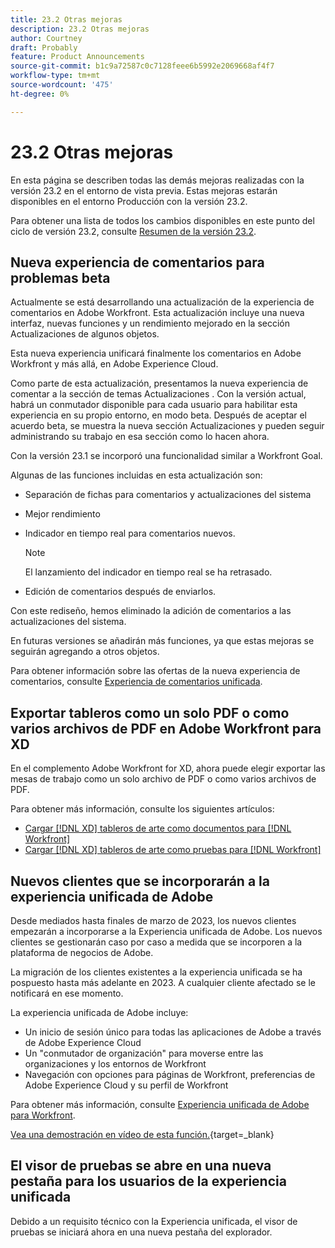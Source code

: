 ```yaml
---
title: 23.2 Otras mejoras
description: 23.2 Otras mejoras
author: Courtney
draft: Probably
feature: Product Announcements
source-git-commit: b1c9a72587c0c7128feee6b5992e2069668af4f7
workflow-type: tm+mt
source-wordcount: '475'
ht-degree: 0%

---
```


# 23.2 Otras mejoras

En esta página se describen todas las demás mejoras realizadas con la versión 23.2 en el entorno de vista previa. Estas mejoras estarán disponibles en el entorno Producción con la versión 23.2.

Para obtener una lista de todos los cambios disponibles en este punto del ciclo de versión 23.2, consulte [Resumen de la versión 23.2](/help/quicksilver/product-announcements/product-releases/23.2-release-activity/23-2-release-overview.md).

## Nueva experiencia de comentarios para problemas beta

Actualmente se está desarrollando una actualización de la experiencia de comentarios en Adobe Workfront. Esta actualización incluye una nueva interfaz, nuevas funciones y un rendimiento mejorado en la sección Actualizaciones de algunos objetos.

Esta nueva experiencia unificará finalmente los comentarios en Adobe Workfront y más allá, en Adobe Experience Cloud.

Como parte de esta actualización, presentamos la nueva experiencia de comentar a la sección de temas Actualizaciones . Con la versión actual, habrá un conmutador disponible para cada usuario para habilitar esta experiencia en su propio entorno, en modo beta. Después de aceptar el acuerdo beta, se muestra la nueva sección Actualizaciones y pueden seguir administrando su trabajo en esa sección como lo hacen ahora.

Con la versión 23.1 se incorporó una funcionalidad similar a Workfront Goal.

Algunas de las funciones incluidas en esta actualización son:

* Separación de fichas para comentarios y actualizaciones del sistema

* Mejor rendimiento

* Indicador en tiempo real para comentarios nuevos.
   >[!NOTE]
   >
   >El lanzamiento del indicador en tiempo real se ha retrasado.

* Edición de comentarios después de enviarlos.

Con este rediseño, hemos eliminado la adición de comentarios a las actualizaciones del sistema.

En futuras versiones se añadirán más funciones, ya que estas mejoras se seguirán agregando a otros objetos.

Para obtener información sobre las ofertas de la nueva experiencia de comentarios, consulte [Experiencia de comentarios unificada](/help/quicksilver/workfront-basics/updating-work-items-and-viewing-updates/unified-commenting-experience.md).

## Exportar tableros como un solo PDF o como varios archivos de PDF en Adobe Workfront para XD

En el complemento Adobe Workfront for XD, ahora puede elegir exportar las mesas de trabajo como un solo archivo de PDF o como varios archivos de PDF.

Para obtener más información, consulte los siguientes artículos:

* [Cargar [!DNL XD] tableros de arte como documentos para [!DNL Workfront]](/help/quicksilver/workfront-integrations-and-apps/adobe-workfront-for-creative-cloud/wf-adobe-xd-docs.md)
* [Cargar [!DNL XD] tableros de arte como pruebas para [!DNL Workfront]](/help/quicksilver/workfront-integrations-and-apps/adobe-workfront-for-creative-cloud/wf-adobe-xd-proofs.md)

## Nuevos clientes que se incorporarán a la experiencia unificada de Adobe

Desde mediados hasta finales de marzo de 2023, los nuevos clientes empezarán a incorporarse a la Experiencia unificada de Adobe. Los nuevos clientes se gestionarán caso por caso a medida que se incorporen a la plataforma de negocios de Adobe.

La migración de los clientes existentes a la experiencia unificada se ha pospuesto hasta más adelante en 2023. A cualquier cliente afectado se le notificará en ese momento.

La experiencia unificada de Adobe incluye:

* Un inicio de sesión único para todas las aplicaciones de Adobe a través de Adobe Experience Cloud
* Un &quot;conmutador de organización&quot; para moverse entre las organizaciones y los entornos de Workfront
* Navegación con opciones para páginas de Workfront, preferencias de Adobe Experience Cloud y su perfil de Workfront

Para obtener más información, consulte [Experiencia unificada de Adobe para Workfront](/help/quicksilver/workfront-basics/navigate-workfront/workfront-navigation/adobe-unified-experience.md).

[Vea una demostración en vídeo de esta función.](https://video.tv.adobe.com/v/3412388/){target=_blank}

## El visor de pruebas se abre en una nueva pestaña para los usuarios de la experiencia unificada

Debido a un requisito técnico con la Experiencia unificada, el visor de pruebas se iniciará ahora en una nueva pestaña del explorador.